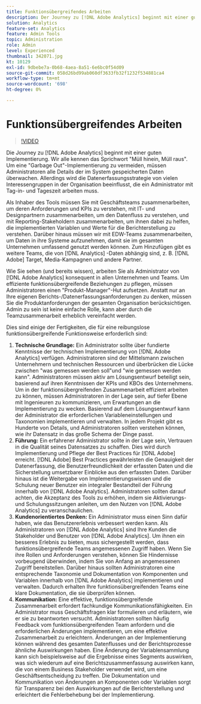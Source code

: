 ```yaml
---
title: Funktionsübergreifendes Arbeiten
description: Der Journey zu [!DNL Adobe Analytics] beginnt mit einer guten Implementierung. Wir alle kennen das Sprichwort "Müll hinein, Müll raus". Um eine "Garbage Out"-Implementierung zu vermeiden, müssen Administratoren alle Details der im System gespeicherten Daten überwachen. Allerdings wird die Datenerfassungsstrategie von vielen Interessengruppen in der Organisation beeinflusst, die ein Administrator mit Tag-in- und Tageszeit arbeiten muss.
solution: Analytics
feature-set: Analytics
feature: Admin Tools
topic: Administration
role: Admin
level: Experienced
thumbnail: 342071.jpg
kt: 10129
exl-id: 9dbebe7a-0b68-4aea-8a51-6e6bc0f54d09
source-git-commit: 058d26bd99ab060df3633fb32f1232f534881ca4
workflow-type: tm+mt
source-wordcount: '698'
ht-degree: 0%

---
```


# Funktionsübergreifendes Arbeiten

>[!VIDEO](https://video.tv.adobe.com/v/342071/?quality=12&learn=on)

Die Journey zu [!DNL Adobe Analytics] beginnt mit einer guten Implementierung. Wir alle kennen das Sprichwort &quot;Müll hinein, Müll raus&quot;. Um eine &quot;Garbage Out&quot;-Implementierung zu vermeiden, müssen Administratoren alle Details der im System gespeicherten Daten überwachen. Allerdings wird die Datenerfassungsstrategie von vielen Interessengruppen in der Organisation beeinflusst, die ein Administrator mit Tag-in- und Tageszeit arbeiten muss.

Als Inhaber des Tools müssen Sie mit Geschäftsteams zusammenarbeiten, um deren Anforderungen und KPIs zu verstehen, mit IT- und Designpartnern zusammenarbeiten, um den Datenfluss zu verstehen, und mit Reporting-Stakeholdern zusammenarbeiten, um ihnen dabei zu helfen, die implementierten Variablen und Werte für die Berichterstellung zu verstehen. Darüber hinaus müssen wir mit EDW-Teams zusammenarbeiten, um Daten in ihre Systeme aufzunehmen, damit sie im gesamten Unternehmen umfassend genutzt werden können. Zum Hinzufügen gibt es weitere Teams, die von [!DNL Analytics] -Daten abhängig sind, z. B. [!DNL Adobe] Target, Media-Kampagnen und andere Partner.

Wie Sie sehen (und bereits wissen), arbeiten Sie als Administrator von [!DNL Adobe Analytics] konsequent in allen Unternehmen und Teams. Um effiziente funktionsübergreifende Beziehungen zu pflegen, müssen Administratoren einen &quot;Produkt-Manager&quot;-Hut aufsetzen. Anstatt nur an Ihre eigenen Berichts-/Datenerfassungsanforderungen zu denken, müssen Sie die Produktanforderungen der gesamten Organisation berücksichtigen. Admin zu sein ist keine einfache Rolle, kann aber durch die Teamzusammenarbeit erheblich vereinfacht werden.

Dies sind einige der Fertigkeiten, die für eine reibungslose funktionsübergreifende Funktionsweise erforderlich sind:

1. **Technische Grundlage:** Ein Administrator sollte über fundierte Kenntnisse der technischen Implementierung von [!DNL Adobe Analytics] verfügen. Administratoren sind der Mittelsmann zwischen Unternehmern und technischen Ressourcen und überbrücken die Lücke zwischen &quot;was gemessen werden soll&quot;und &quot;wie gemessen werden kann&quot;. Administratoren müssen aktiv am Lösungsentwurf beteiligt sein, basierend auf ihren Kenntnissen der KPIs und KBOs des Unternehmens. Um in der funktionsübergreifenden Zusammenarbeit effizient arbeiten zu können, müssen Administratoren in der Lage sein, auf tiefer Ebene mit Ingenieuren zu kommunizieren, um Erwartungen an die Implementierung zu wecken. Basierend auf dem Lösungsentwurf kann der Administrator die erforderlichen Variableneinstellungen und Taxonomien implementieren und verwalten. In jedem Projekt gibt es Hunderte von Details, und Administratoren sollten verstehen können, wie ihr Datensatz in das große Schema der Dinge passt.
1. **Führung:** Ein erfahrener Administrator sollte in der Lage sein, Vertrauen in die Qualität seines Datensatzes zu schaffen. Dies wird durch Implementierung und Pflege der Best Practices für [!DNL Adobe] erreicht. [!DNL Adobe] Best Practices gewährleisten die Genauigkeit der Datenerfassung, die Benutzerfreundlichkeit der erfassten Daten und die Sicherstellung umsetzbarer Einblicke aus den erfassten Daten. Darüber hinaus ist die Weitergabe von Implementierungswissen und die Schulung neuer Benutzer ein integraler Bestandteil der Führung innerhalb von [!DNL Adobe Analytics]. Administratoren sollten darauf achten, die Akzeptanz des Tools zu erhöhen, indem sie Aktivierungs- und Schulungssitzungen anleiten, um den Nutzen von [!DNL Adobe Analytics] zu veranschaulichen.
1. **Kundenorientiertes Denken:** Ein Administrator muss einen Sinn dafür haben, wie das Benutzererlebnis verbessert werden kann. Als Administratoren von [!DNL Adobe Analytics] sind Ihre Kunden die Stakeholder und Benutzer von [!DNL Adobe Analytics]. Um ihnen ein besseres Erlebnis zu bieten, muss sichergestellt werden, dass funktionsübergreifende Teams angemessenen Zugriff haben.  Wenn Sie ihre Rollen und Anforderungen verstehen, können Sie Hindernisse vorbeugend überwinden, indem Sie von Anfang an angemessenen Zugriff bereitstellen. Darüber hinaus sollten Administratoren eine entsprechende Taxonomie und Dokumentation von Komponenten und Variablen innerhalb von [!DNL Adobe Analytics] implementieren und verwalten. Dadurch erhalten Ihre funktionsübergreifenden Teams eine klare Dokumentation, die sie überprüfen können.
1. **Kommunikation:** Eine effektive, funktionsübergreifende Zusammenarbeit erfordert fachkundige Kommunikationsfähigkeiten. Ein Administrator muss Geschäftsfragen klar formulieren und erläutern, wie er sie zu beantworten versucht. Administratoren sollten häufig Feedback vom funktionsübergreifenden Team anfordern und die erforderlichen Änderungen implementieren, um eine effektive Zusammenarbeit zu erleichtern. Änderungen an der Implementierung können während des gesamten Datenflusses und der Berichtsprozesse ähnliche Auswirkungen haben. Eine Änderung der Variablensammlung kann sich beispielsweise auf die Ergebnisse eines Segments auswirken, was sich wiederum auf eine Berichtszusammenfassung auswirken kann, die von einem Business Stakeholder verwendet wird, um eine Geschäftsentscheidung zu treffen. Die Dokumentation und Kommunikation von Änderungen an Komponenten oder Variablen sorgt für Transparenz bei den Auswirkungen auf die Berichterstellung und erleichtert die Fehlerbehebung bei der Implementierung.
